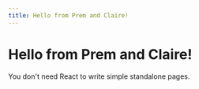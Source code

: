 ```yaml
---
title: Hello from Prem and Claire!
---
```


# Hello from Prem and Claire!

You don't need React to write simple standalone pages.
